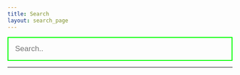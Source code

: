 ```yaml
---
title: Search
layout: search_page
---
```


<form>
  <div>
    <input id="in_Default" type="text" placeholder="Search.." name="search" autocomplete="off">
  </div>
</form>

<hr/>
<ol style="text-align: left!important; background-color: rgba(0,0,0,0);" id="results-container">
</ol>

<!-- script pointing to search.js -->
  <script src="{{ site.baseurl }}/assets/js/search.js"></script>

  <script>
  var sjs = SimpleJekyllSearch({
    searchInput: document.getElementById('in_Default'),
    resultsContainer: document.getElementById('results-container'),
    json: '{{ site.baseurl }}/search.json'
  })
</script>




<style>
input:focus, textarea:focus {
    outline: none;
}

form input {box-sizing:border-box}

form > div {
  position:relative;
}

form input[type="text"] {
  padding: 15px;
  font-size: 17px;
  float: none;
  width: 100%;
  background: transparent;
  color: #00ff00;
  border: 2px solid #00ff00;
}

form input[type="text"]:hover {
  border: 2px solid red;
}
</style>
